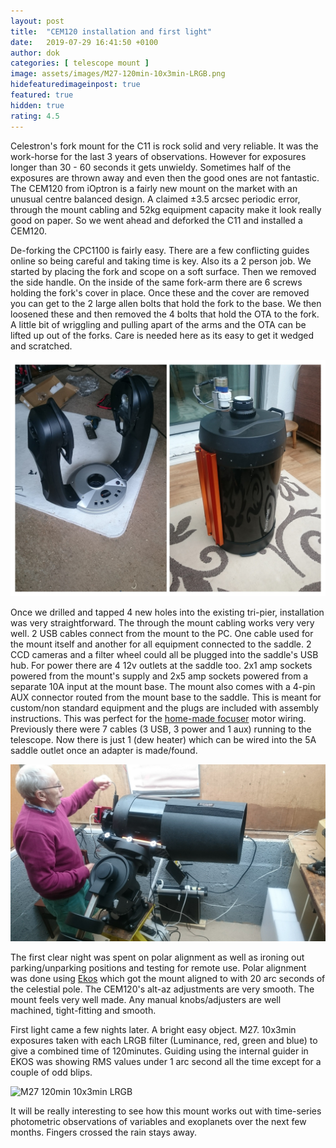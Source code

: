 ```yaml
---
layout: post
title:  "CEM120 installation and first light"
date:   2019-07-29 16:41:50 +0100
author: dok
categories: [ telescope mount ]
image: assets/images/M27-120min-10x3min-LRGB.png
hidefeaturedimageinpost: true
featured: true
hidden: true
rating: 4.5
---
```


Celestron's fork mount for the C11 is rock solid and very reliable. It was the work-horse for the last 3 years of observations. However for exposures longer than 30 - 60 seconds it gets unwieldy. Sometimes half of the exposures are thrown away and even then the good ones are not fantastic. The CEM120 from iOptron is a fairly new mount on the market with an unusual centre balanced design. A claimed ±3.5 arcsec periodic error, through the mount cabling and 52kg equipment capacity make it look really good on paper. So we went ahead and deforked the C11 and installed a CEM120.

De-forking the CPC1100 is fairly easy. There are a few conflicting guides online so being careful and taking time is key. Also its a 2 person job. We started by placing the fork and scope on a soft surface. Then we removed the side handle. On the inside of the same fork-arm there are 6 screws holding the fork's cover in place. Once these and the cover are removed you can get to the 2 large allen bolts that hold the fork to the base. We then loosened these and then removed the 4 bolts that hold the OTA to the fork. A little bit of wriggling and pulling apart of the arms and the OTA can be lifted up out of the forks. Care is needed here as its easy to get it wedged and scratched.

![deforked](/assets/images/deforked.jpg)

Once we drilled and tapped 4 new holes into the existing tri-pier, installation was very straightforward. The through the mount cabling works very very well. 2 USB cables connect from the mount to the PC. One cable used for the mount itself and another for all equipment connected to the saddle. 2 CCD cameras and a filter wheel could all be plugged into the saddle's USB hub. For power there are 4 12v outlets at the saddle too. 2x1 amp sockets powered from the mount's supply and 2x5 amp sockets powered from a separate 10A input at the mount base. The mount also comes with a 4-pin AUX connector routed from the mount base to the saddle. This is meant for custom/non standard equipment and the plugs are included with assembly instructions. This was perfect for the [home-made focuser](https://github.com/dokeeffe/ip-focuser) motor wiring. Previously there were 7 cables (3 USB, 3 power and 1 aux) running to the telescope. Now there is just 1 (dew heater) which can be wired into the 5A saddle outlet once an adapter is made/found.

![wiring up](/assets/images/cem120-wiring.jpg)

The first clear night was spent on polar alignment as well as ironing out parking/unparking positions and testing for remote use. Polar alignment was done using [Ekos](https://indilib.org/about/ekos/alignment-module.html) which got the mount aligned to with 20 arc seconds of the celestial pole. The CEM120's alt-az adjustments are very smooth. The mount feels very well made. Any manual knobs/adjusters are well machined, tight-fitting and smooth.

First light came a few nights later. A bright easy object. M27. 10x3min exposures taken with each LRGB filter (Luminance, red, green and blue) to give a combined time of 120minutes. Guiding using the internal guider in EKOS was showing RMS values under 1 arc second all the time except for a couple of odd blips. 

![M27 120min 10x3min LRGB](/assets/images/M27-120min-10x3min-LRGB.png)

It will be really interesting to see how this mount works out with time-series photometric observations of variables and exoplanets over the next few months. Fingers crossed the rain stays away.
